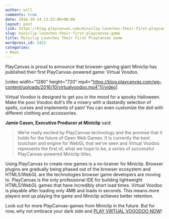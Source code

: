 ```yaml
---
author: will
comments: true
date: 2016-10-24 13:53:00+00:00
layout: post
link: https://blog.playcanvas.com/miniclip-launches-their-first-playcanvas-game/
slug: miniclip-launches-their-first-playcanvas-game
title: Miniclip Launches Their First PlayCanvas Game
wordpress_id: 2422
categories:
- News
---
```


PlayCanvas is proud to announce that browser-gaming giant Miniclip has published their first PlayCanvas-powered game: Virtual Voodoo.

[video width="1280" height="720" mp4="https://blog.playcanvas.com/wp-content/uploads/2016/10/virtualvoodoo.mp4"][/video]

Virtual Voodoo is designed to get you in the mood for a spooky Halloween. Make the poor Voodoo doll's life a misery with a dastardly selection of spells, curses and implements of pain! You can even customize the doll with different clothing and accessories.

**Jamie Cason, Executive Producer at Miniclip** said:


<blockquote>We’re really excited by PlayCanvas technology and the promise that it holds for the future of Open Web Games. It is currently the best toolchain and engine for WebGL that we’ve seen and Virtual Voodoo represents the first of, what we hope to be, a series of successful PlayCanvas-powered Miniclip titles.</blockquote>


Using PlayCanvas to create new games is a no-brainer for Miniclip. Browser plugins are gradually being phased out of the browser ecosystem and HTML5/WebGL are the technologies browser game developers are moving to. PlayCanvas is the only professional IDE for building lightweight HTML5/WebGL games that have incredibly short load times. Virtual Voodoo is playable after loading only 4MB and loads in seconds. This means more players end up playing the game and Miniclip achieves better retention.

Look out for more PlayCanvas-games from Miniclip in the future. But for now, why not embrace your dark side and [PLAY VIRTUAL VOOODOO NOW](http://www.miniclip.com/games/virtual-voodoo/en/)!
